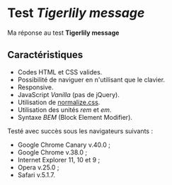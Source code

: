 # Test *Tigerlily message*

Ma réponse au test **Tigerlily message**

## Caractéristiques

* Codes HTML et CSS valides.
* Possibilité de naviguer en n'utilisant que le clavier.
* Responsive.
* JavaScript *Vanilla* (pas de jQuery).
* Utilisation de [normalize.css](http://necolas.github.io/normalize.css/).
* Utilisation des unités *rem* et *em*.
* Syntaxe *BEM* (Block Element Modifier).

Testé avec succès sous les navigateurs suivants :

* Google Chrome Canary v.40.0 ;
* Google Chrome v.38.0 ;
* Internet Explorer 11, 10 et 9 ;
* Opera  v.25.0 ;
* Safari v.5.1.7.